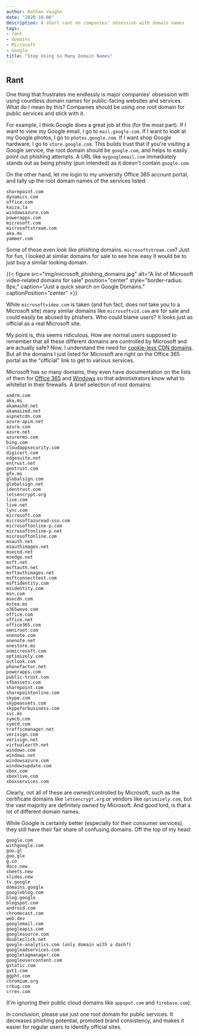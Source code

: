 ```yaml
---
author: Nathan Vaughn
date: "2020-10-06"
description: A short rant on companies' obsession with domain names
tags:
- rant
- domains
- Microsoft
- Google
title: "Stop Using So Many Domain Names"
---
```


## Rant

One thing that frustrates me endlessly is major companies' obsession with using
countless domain names for public-facing websites and services.
What do I mean by this? Companies should be using one root domain
for public services and stick with it.

For example, I think Google does a great job at this (for the most part).
If I want to view my Google email, I go to `mail.google.com`. If
I want to look at my Google photos, I go to `photos.google.com`. If I want
shop Google hardware, I go to `store.google.com`.
This builds trust that if you're visiting a Google service, the root domain should
be `google.com`, and helps to easily point out phishing attempts. A URL like
`mygooglemail.com` immediately stands out as being phishy (pun intended)
as it doesn't contain `google.com`.

On the other hand, let me login to my university Office 365 account portal, and
tally up the root domain names of the services listed:

```text
sharepoint.com
dynamics.com
office.com
kaiza.la
windowsazure.com
powerapps.com
microsoft.com
microsoftstream.com
aka.ms
yammer.com
```

Some of these even *look* like phishing domains. `microsoftstream.com`?
Just for fun, I looked at similar domains for sale to see how easy it would
be to just buy a similar looking domain.

{{< figure src="img/microsoft_phishing_domains.jpg" alt="A list of Microsoft video-related domains for sale" position="center" style="border-radius: 8px;" caption="Just a quick search on Google Domains." captionPosition="center" >}}

While `microsoftvideo.com` is taken
(and fun fact, does not take you to a Microsoft site)
many similar domains like `microsoftvid.com` are for sale and could easily be
abused by phishers. Who could blame users? It looks just as official as a real
Microsoft site.

My point is, this seems ridiculous. How are normal users supposed to remember
that all these different domains are controlled by Microsoft and are actually safe?
Now, I understand the need for
[cookie-less CDN domains](https://gtmetrix.com/serve-static-content-from-a-cookieless-domain.html).
But all the domains I just listed for Microsoft are right on the Office 365 portal
as the "official" link to get to various services.

Microsoft has so many domains, they even have documentation on the lists of them for
[Office 365](https://docs.microsoft.com/en-us/microsoft-365/enterprise/microsoft-365-ip-web-service)
and [Windows](https://docs.microsoft.com/en-us/windows/privacy/manage-connections-from-windows-operating-system-components-to-microsoft-services)
so that administrators know what to whitelist in their firewalls.
A brief selection of root domains:

```text
aadrm.com
aka.ms
akamaihd.net
akamaized.net
aspnetcdn.com
azure-apim.net
azure.com
azure.net
azurerms.com
bing.com
cloudappsecurity.com
digicert.com
edgesuite.net
entrust.net
geotrust.com
gfx.ms
globalsign.com
globalsign.net
identrust.com
letsencrypt.org
live.com
live.net
lync.com
microsoft.com
microsoftazuread-sso.com
microsoftonline-p.com
microsoftonline-p.net
microsoftonline.com
msauth.net
msauthimages.net
msecnd.net
msedge.net
msft.net
msftauth.net
msftauthimages.net
msftconnecttest.com
msftidentity.com
msidentity.com
msn.com
msocdn.com
mstea.ms
o365weve.com
office.com
office.net
office365.com
omniroot.com
onenote.com
onenote.net
onestore.ms
onmicrosoft.com
optimizely.com
outlook.com
phonefactor.net
powerapps.com
public-trust.com
sfbassets.com
sharepoint.com
sharepointonline.com
skype.com
skypeassets.com
skypeforbusiness.com
svc.ms
symcb.com
symcd.com
trafficmanager.net
verisign.com
verisign.net
virtualearth.net
windows.com
windows.net
windowsazure.com
windowsupdate.com
xbox.com
xboxlive.com
xboxservices.com
```

Clearly, not all of these are owned/controlled by Microsoft, such as the certificate
domains like `letsencrypt.org` or vendors like `optimizely.com`, but the
vast majority are definitely owned by Microsoft.
And good lord, is that a lot of different domain names.

While Google is certainly better (especially for their consumer services), they still
have their fair share of confusing domains. Off the top of my head:

```
google.com
withgoogle.com
goo.gl
goo.gle
g.co
docs.new
sheets.new
slides.new
tv.google
domains.google
googleblog.com
blog.google
blogspot.com
android.com
chromecast.com
web.dev
googlemail.com
googleapis.com
googlesource.com
doubleclick.net
google-analytics.com (only domain with a dash?)
googleadservices.com
googletagmanager.com
googleusercontent.com
gstatic.com
gvt1.com
ggpht.com
chromium.org
crbug.com
crrev.com
```

(I'm ignoring their public cloud domains like `appspot.com` and `firebase.com`).

In conclusion, please use just one root domain for public services.
It decreases phishing potential, promoted brand consistency,
and makes it easier for regular users to identify
official sites.
